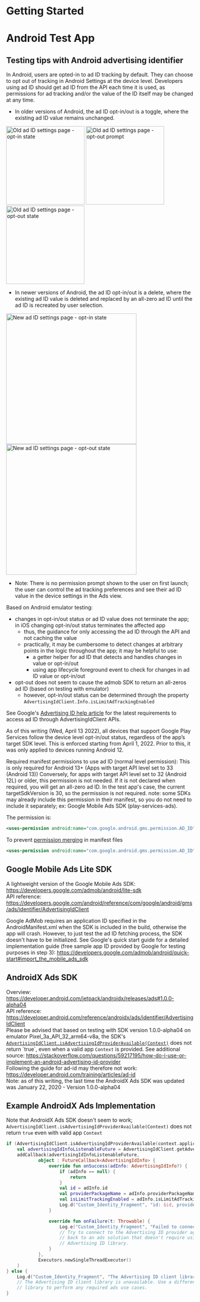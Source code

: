 # Getting Started

# Android Test App
## Testing tips with Android advertising identifier
In Android, users are opted-in to ad ID tracking by default. They can choose to opt out of tracking in Android Settings at the device level.
Developers using ad ID should get ad ID from the API each time it is used, as permissions for ad tracking and/or the value of the ID itself may be changed at any time.
- In older versions of Android, the ad ID opt-in/out is a toggle, where the existing ad ID value remains unchanged.

[<img src="./assets/old_adid_setting_optin.png" alt="Old ad ID settings page - opt-in state" width="210"/>](./assets/old_adid_setting_optin.png)
[<img src="./assets/old_adid_setting_optout_prompt.png" alt="Old ad ID settings page - opt-out prompt" width="210"/>](./assets/old_adid_setting_optout_prompt.png)
[<img src="./assets/old_adid_setting_optout.png" alt="Old ad ID settings page - opt-out state" width="210"/>](./assets/old_adid_setting_optout.png)

- In newer versions of Android, the ad ID opt-in/out is a delete, where the existing ad ID value is deleted and replaced by an all-zero ad ID until the ad ID is recreated by user selection.

[<img src="./assets/new_adid_setting_optin.png" alt="New ad ID settings page - opt-in state" width="350"/>](./assets/new_adid_setting_optin.png)
[<img src="./assets/new_adid_setting_optout.png" alt="New ad ID settings page - opt-out state" width="350"/>](./assets/new_adid_setting_optout.png)


- Note: There is no permission prompt shown to the user on first launch; the user can control the ad tracking preferences and see their ad ID value in the device settings in the Ads view.

Based on Android emulator testing:
- changes in opt-in/out status or ad ID value does not terminate the app; in iOS changing opt-in/out status terminates the affected app
    - thus, the guidance for only accessing the ad ID through the API and not caching the value
    - practically, it may be cumbersome to detect changes at arbitrary points in the logic throughout the app;
    it may be helpful to use:
        - a getter helper for ad ID that detects and handles changes in value or opt-in/out
        - using app lifecycle foreground event to check for changes in ad ID value or opt-in/out
- opt-out does not seem to cause the admob SDK to return an all-zeros ad ID (based on testing with emulator)
    - however, opt-in/out status can be determined through the property `AdvertisingIdClient.Info.isLimitAdTrackingEnabled`

See Google's [Advertising ID help article](https://support.google.com/googleplay/android-developer/answer/6048248?hl=en) for the latest requirements to access ad ID through AdvertisingIdClient APIs.

As of this writing (Wed, April 13 2022), all devices that support Google Play Services follow the device level opt-in/out status, regardless of the app’s target SDK level. This is enforced starting from April 1, 2022. Prior to this, it was only applied to devices running Android 12.

Required manifest permissions to use ad ID (normal level permission):
This is only required for Android 13+ (Apps with target API level set to 33 (Android 13))
Conversely, for apps with target API level set to 32 (Android 12L) or older, this permission is not needed.
If it is not declared when required, you will get an all-zero ad ID.
In the test app's case, the current targetSdkVersion is 30, so the permission is not required.
note: some SDKs may already include this permission in their manifest, so you do not need to include it separately; ex: Google Mobile Ads SDK (play-services-ads).

The permission is:
```xml
<uses-permission android:name="com.google.android.gms.permission.AD_ID"/>
```
To prevent [permission merging](https://developer.android.com/studio/build/manage-manifests#merge-manifests) in manifest files
```xml
<uses-permission android:name="com.google.android.gms.permission.AD_ID" tools:node="remove"/>
```




## Google Mobile Ads Lite SDK
A lightweight version of the Google Mobile Ads SDK: https://developers.google.com/admob/android/lite-sdk  
API reference: https://developers.google.com/android/reference/com/google/android/gms/ads/identifier/AdvertisingIdClient

Google AdMob requires an application ID specified in the AndroidManifest.xml when the SDK is included in the build, otherwise the app will crash. However, to just test the ad ID fetching process, the SDK doesn't have to be initialized. See Google's quick start guide for a detailed implementation guide (free sample app ID provided by Google for testing purposes in step 3): https://developers.google.com/admob/android/quick-start#import_the_mobile_ads_sdk

## AndroidX Ads SDK
Overview: https://developer.android.com/jetpack/androidx/releases/ads#1.0.0-alpha04  
API reference: https://developer.android.com/reference/androidx/ads/identifier/AdvertisingIdClient  
Please be advised that based on testing with SDK version 1.0.0-alpha04 on emulator Pixel_3a_API_32_arm64-v8a, the SDK's [`AdvertisingIdClient.isAdvertisingIdProviderAvailable(Context)`](https://developer.android.com/reference/androidx/ads/identifier/AdvertisingIdClient#isAdvertisingIdProviderAvailable(android.content.Context)) does not return `true`, even when a valid app `Context` is provided. See additional source: https://stackoverflow.com/questions/59217195/how-do-i-use-or-implement-an-android-advertising-id-provider  
Following the guide for ad-id may therefore not work: https://developer.android.com/training/articles/ad-id  
Note: as of this writing, the last time the AndroidX Ads SDK was updated was January 22, 2020 - Version 1.0.0-alpha04

## Example AndroidX Ads Implementation
Note that AndroidX Ads SDK doesn't seem to work; `AdvertisingIdClient.isAdvertisingIdProviderAvailable(Context)` does not return `true` even with valid app `Context`
```kotlin
if (AdvertisingIdClient.isAdvertisingIdProviderAvailable(context.applicationContext)) {
    val advertisingIdInfoListenableFuture = AdvertisingIdClient.getAdvertisingIdInfo(context.applicationContext)
    addCallback(advertisingIdInfoListenableFuture,
            object : FutureCallback<AdvertisingIdInfo> {
                override fun onSuccess(adInfo: AdvertisingIdInfo?) {
                    if (adInfo == null) {
                        return
                    }
                    val id = adInfo.id
                    val providerPackageName = adInfo.providerPackageName
                    val isLimitTrackingEnabled = adInfo.isLimitAdTrackingEnabled
                    Log.d("Custom_Identity_Fragment", "id: $id, providerPackageName: $providerPackageName, isLimitTrackingEnabled: $isLimitTrackingEnabled")
                }

                override fun onFailure(t: Throwable) {
                    Log.e("Custom_Identity_Fragment", "Failed to connect to Advertising ID provider: $t")
                    // Try to connect to the Advertising ID provider again, or fall
                    // back to an ads solution that doesn't require using the
                    // Advertising ID library.
                }
            },
            Executors.newSingleThreadExecutor()
    )
} else {
    Log.d("Custom_Identity_Fragment", "The Advertising ID client library is unavailable.")
    // The Advertising ID client library is unavailable. Use a different
    // library to perform any required ads use cases.
}
```